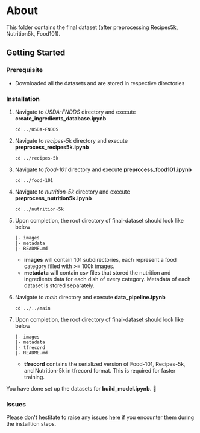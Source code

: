 # About

This folder contains the final dataset (after preprocessing Recipes5k, Nutrition5k, Food101).

## Getting Started

### Prerequisite

- Downloaded all the datasets and are stored in respective directories

### Installation

1. Navigate to _USDA-FNDDS_ directory and execute **create_ingredients_database.ipynb**

   ```
   cd ../USDA-FNDDS
   ```

2. Navigate to _recipes-5k_ directory and execute **preprocess_recipes5k.ipynb**
   ```
   cd ../recipes-5k
   ```
3. Navigate to _food-101_ directory and execute **preprocess_food101.ipynb**
   ```
   cd ../food-101
   ```
4. Navigate to _nutrition-5k_ directory and execute **preprocess_nutrition5k.ipynb**
   ```
   cd ../nutrition-5k
   ```
5. Upon completion, the root directory of final-dataset should look like below

   ```
   |- images
   |- metadata
   |- README.md
   ```

   - **images** will contain 101 subdirectories, each represent a food category filled with >= 100k images.
   - **metadata** will contain csv files that stored the nutrition and ingredients data for each dish of every category. Metadata of each dataset is stored separately.

6. Navigate to _main_ directory and execute **data_pipeline.ipynb**
   ```
   cd ../../main
   ```
7. Upon completion, the root directory of final-dataset should look like below

   ```
   |- images
   |- metadata
   |- tfrecord
   |- README.md
   ```

   - **tfrecord** contains the serialized version of Food-101, Recipes-5k, and Nutrition-5k in tfrecord format. This is required for faster training.

You have done set up the datasets for **build_model.ipynb**. 🎉

### Issues

Please don't hestitate to raise any issues [here](https://github.com/Cheng-K/FoodNet/issues) if you encounter them during the installtion steps.
